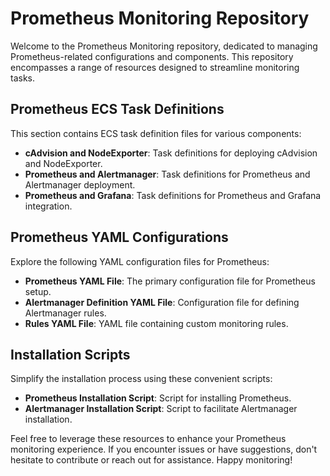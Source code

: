 # Prometheus Monitoring Repository

Welcome to the Prometheus Monitoring repository, dedicated to managing Prometheus-related configurations and components. This repository encompasses a range of resources designed to streamline monitoring tasks.

## Prometheus ECS Task Definitions

This section contains ECS task definition files for various components:

- **cAdvision and NodeExporter**: Task definitions for deploying cAdvision and NodeExporter.
- **Prometheus and Alertmanager**: Task definitions for Prometheus and Alertmanager deployment.
- **Prometheus and Grafana**: Task definitions for Prometheus and Grafana integration.

## Prometheus YAML Configurations

Explore the following YAML configuration files for Prometheus:

- **Prometheus YAML File**: The primary configuration file for Prometheus setup.
- **Alertmanager Definition YAML File**: Configuration file for defining Alertmanager rules.
- **Rules YAML File**: YAML file containing custom monitoring rules.

## Installation Scripts

Simplify the installation process using these convenient scripts:

- **Prometheus Installation Script**: Script for installing Prometheus.
- **Alertmanager Installation Script**: Script to facilitate Alertmanager installation.

Feel free to leverage these resources to enhance your Prometheus monitoring experience. If you encounter issues or have suggestions, don't hesitate to contribute or reach out for assistance. Happy monitoring!
